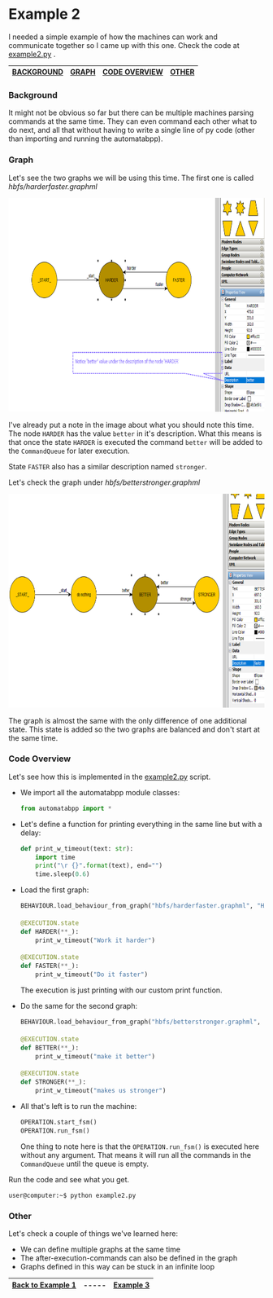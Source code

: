 # Example 2

I needed a simple example of how the machines can work and communicate together so I came up with this one. Check the code at [example2.py][pycode] .

| [BACKGROUND](#background) | [GRAPH](#graph) | [CODE OVERVIEW](#code-overview)| [OTHER](#other) |
| --- | --- | --- | --- |

### Background

It might not be obvious so far but there can be multiple machines parsing commands at the same time. They can even
command each other what to do next, and all that without having to write a single line of py code (other than importing and running the automatabpp).

### Graph

Let's see the two graphs we will be using this time. The first one is called _hbfs/harderfaster.graphml_

<img src="../images/examples/example2/harderfaster.png" width="640" height="420" />

I've already put a note in the image about what you should note this time. The node `HARDER` has the value `better` in it's description. What this means is that once the state `HARDER` is executed the command `better` will be added to the `CommandQueue` for later execution.

State `FASTER` also has a similar description named `stronger`.

Let's check the graph under _hbfs/betterstronger.graphml_

<img src="../images/examples/example2/betterstronger.png" width="640" height="420" />

The graph is almost the same with the only difference of one additional state.
This state is added so the two graphs are balanced and don't start at the same time.


### Code Overview

Let's see how this is implemented in the [example2.py][pycode] script.


- We import all the automatabpp module classes:
    ```python
    from automatabpp import *
    ```
- Let's define a function for printing everything in the same line but with a delay:
    ```python
    def print_w_timeout(text: str):
        import time
        print("\r {}".format(text), end="")
        time.sleep(0.6)
    ```

- Load the first graph:
    ```python
    BEHAVIOUR.load_behaviour_from_graph("hbfs/harderfaster.graphml", "HARDER/FASTER")

    @EXECUTION.state
    def HARDER(**_):
        print_w_timeout("Work it harder")

    @EXECUTION.state
    def FASTER(**_):
        print_w_timeout("Do it faster")
    ```
    The execution is just printing with our custom print function.

- Do the same for the second graph:
    ```python
    BEHAVIOUR.load_behaviour_from_graph("hbfs/betterstronger.graphml", "BETTER/STRONGER")

    @EXECUTION.state
    def BETTER(**_):
        print_w_timeout("make it better")

    @EXECUTION.state
    def STRONGER(**_):
        print_w_timeout("makes us stronger")
    ```

- All that's left is to run the machine:
    ```python
    OPERATION.start_fsm()
    OPERATION.run_fsm()
    ```
    One thing to note here is that the `OPERATION.run_fsm()` is executed here without any argument.
    That means it will run all the commands in the `CommandQueue` until the queue is empty.
    
Run the code and see what you get.
```console
user@computer:~$ python example2.py
```

### Other

Let's check a couple of things we've learned here:
* We can define multiple graphs at the same time
* The after-execution-commands can also be defined in the graph
* Graphs defined in this way can be stuck in an infinite loop

| [Back to Example 1][prev] | ----- | [Example 3][next] |
| --- | --- | --- |

[pycode]: ../../example2.py "pycode"
[prev]: example1.md "Example 1"
[next]: example3.md "Example 3"
